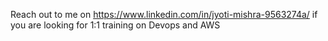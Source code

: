 Reach out to me on https://www.linkedin.com/in/jyoti-mishra-9563274a/ if you are looking for 1:1 training on Devops and AWS
